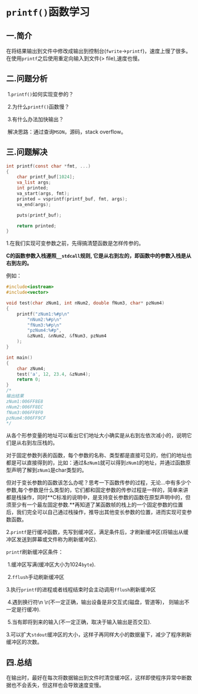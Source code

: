 # `printf()`函数学习

## 一.简介

​		在将结果输出到文件中修改成输出到控制台(`fwrite`→`printf`)，速度上慢了很多。在使用`printf`之后使用重定向输入到文件(> file),速度也慢。

## 二.问题分析

​		1.`printf()`如何实现变参的？

​		2.为什么`printf()`函数慢？

​		3.有什么办法加快输出？

​		解决思路：通过查询`MSDN`，源码，stack overflow。

## 三.问题解决

```c
int printf(const char *fmt, ...)
{
	char printf_buf[1024];
	va_list args;
	int printed;
	va_start(args, fmt);
	printed = vsprintf(printf_buf, fmt, args);
	va_end(args);

	puts(printf_buf);

	return printed;
}
```

1.在我们实现可变参数之前，先得搞清楚函数是怎样传参的。

**C的函数参数入栈遵照`__stdcall`规则, 它是从右到左的，即函数中的参数入栈是从右到左的。**

例如：

```c
#include<iostream>
#include<vector>

void test(char zNum1, int nNum2, double fNum3, char* pzNum4)
{
    printf("zNum1:%#p\n"
        "nNum2:%#p\n"
        "fNum3:%#p\n"
        "pzNum4:%#p",
        &zNum1, &nNum2, &fNum3, pzNum4
    );
}

int main()
{
    char zNum4;
    test('a', 12, 23.4, &zNum4);
    return 0;
}
/*
输出结果
zNum1:006FF8E8
nNum2:006FF8EC
fNum3:006FF8F0
pzNum4:006FF9CF
*/
```

从各个形参变量的地址可以看出它们地址大小确实是从右到左依次减小的，说明它们是从右到左压栈的。

对于固定参数列表的函数，每个参数的名称、类型都是直接可见的，他们的地址也都是可以直接得到的，比如：通过&`zNum1`就可以得到`zNum1`的地址，并通过函数原型声明了解到`zNum1`是char类型的。

但对于变长参数的函数该怎么办呢？思考一下函数传参的过程，无论...中有多少个参数,每个参数是什么类型的，它们都和固定参数的传参过程是一样的，简单来讲都是栈操作，同时**C标准的说明中，是支持变长参数的函数在原型声明中的，但须至少有一个最左固定参数.**再知道了某函数帧的栈上的一个固定参数的位置后，我们完全可以自己通过栈操作，推导出其他变长参数的位置，进而实现可变参数函数。

2.`printf`是行缓冲函数，先写到缓冲区，满足条件后，才刷新缓冲区(将输出从缓冲区发送到屏幕或文件称为刷新缓冲区).

`printf`刷新缓冲区条件：

​	1.缓冲区写满(缓冲区大小为1024`byte`).

​	2.`fflush`手动刷新缓冲区

​	3.执行`printf`的进程或者线程结束时会主动调用`fflush`刷新缓冲区

​	4.遇到换行符\n \r(不一定正确，输出设备是非交互式(磁盘，管道等)， 则输出不一定是行缓冲).

​	5.当有即将到来的输入(不一定正确，取决于输入输出是否交互).

3.可以扩大`stdout`缓冲区的大小，这样子再同样大小的数据量下，减少了程序刷新缓冲区的次数。

## 四.总结

​	在输出时，最好在每次将数据输出到文件时清空缓冲区，这样即使程序异常中断数据也不会丢失，但这样也会导致速度变慢。







